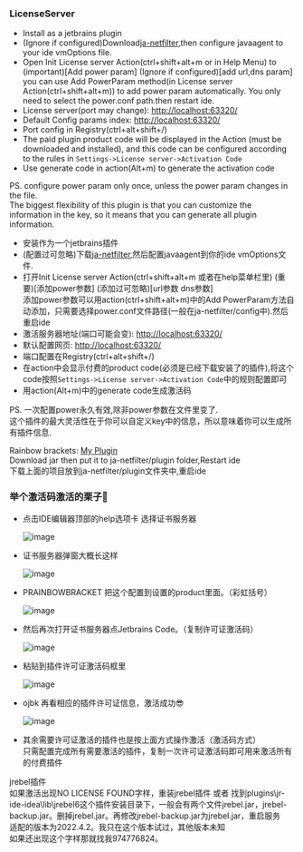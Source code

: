 <h3>LicenseServer</h3>
<ul>
  <li>Install as a jetbrains plugin</li>
  <li>(Ignore if configured)Download<a href="https://gitee.com/ja-netfilter/ja-netfilter">ja-netfilter</a>,then configure javaagent to your ide vmOptions file.</li>
  <li>Open Init License server Action(ctrl+shift+alt+m or in Help Menu) to (important)[Add power param] (Ignore if configured)[add url,dns param]<br/>
  you can use Add PowerParam method(in License server Action(ctrl+shift+alt+m)) to add power param automatically. You only need to select the power.conf path.then restart ide.</li>
  <li>License server(port may change): <a href="http://localhost:63320/">http://localhost:63320/</a></li>
  <li>Default Config params index: <a href="http://localhost:63320/">http://localhost:63320/</a></li>
  <li>Port config in Registry(ctrl+alt+shift+/)</li>
  <li>The paid plugin product code will be displayed in the Action (must be downloaded and installed), and this code can be configured according to the rules in <code>Settings->License server->Activation Code</code></li>
  <li>Use generate code in action(Alt+m) to generate the activation code</li>
</ul>

PS. 
configure power param only once, unless the power param changes in the file.<br/>
The biggest flexibility of this plugin is that you can customize the information in the key, so it means that you can generate all plugin information.

<ul>
  <li>安装作为一个jetbrains插件</li>
  <li>(配置过可忽略)下载<a href="https://gitee.com/ja-netfilter/ja-netfilter">ja-netfilter</a>,然后配置javaagent到你的ide vmOptions文件.</li>
  <li>打开Init License server Action(ctrl+shift+alt+m 或者在help菜单栏里) (重要)[添加power参数] (添加过可忽略)[url参数 dns参数]<br/>
      添加power参数可以用action(ctrl+shift+alt+m)中的Add PowerParam方法自动添加，只需要选择power.conf文件路径(一般在ja-netfilter/config中).然后重启ide</li>
  <li>激活服务器地址(端口可能会变): <a href="http://localhost:63320/">http://localhost:63320/</a></li>
  <li>默认配置网页: <a href="http://localhost:63320/">http://localhost:63320/</a></li>
  <li>端口配置在Registry(ctrl+alt+shift+/)</li>
  <li>在action中会显示付费的product code(必须是已经下载安装了的插件),将这个code按照<code>Settings->License server->Activation Code</code>中的规则配置即可</li>
  <li>用action(Alt+m)中的generate code生成激活码</li>
</ul>

PS. 一次配置power永久有效,除非power参数在文件里变了.<br/>
这个插件的最大灵活性在于你可以自定义key中的信息，所以意味着你可以生成所有插件信息.

Rainbow brackets: <a href="https://github.com/Nasller/plugin-myagent/releases/tag/v1.0.0">My Plugin</a> <br/>
Download jar then put it to ja-netfilter/plugin folder,Restart ide<br/>
下载上面的项目放到ja-netfilter/plugin文件夹中,重启ide

<h3>举个激活码激活的栗子🌰</h3>
<ul>
  <li>点击IDE编辑器顶部的help选项卡 选择证书服务器</li>
  
  ![image](https://user-images.githubusercontent.com/54784104/215252036-7ca84830-6652-43e4-8dd4-418b61ea6b56.png)
  
  
  <li>证书服务器弹窗大概长这样</li>
  
  ![image](https://user-images.githubusercontent.com/54784104/215252228-df532d59-bf18-4a65-9d53-3645883c3536.png)
  
  
  <li>PRAINBOWBRACKET 把这个配置到设置的product里面。（彩虹括号）</li>
  
  ![image](https://user-images.githubusercontent.com/54784104/215252351-69d155fd-34a1-499d-a9b3-8201f60c1371.png)
  
  
  <li>然后再次打开证书服务器点Jetbrains Code。（复制许可证激活码）</li>
  
  ![image](https://user-images.githubusercontent.com/54784104/215252487-001a91de-4efc-4c06-a4df-5164d5560654.png)
  
  
  <li>粘贴到插件许可证激活码框里</li>
  
  ![image](https://user-images.githubusercontent.com/54784104/215252624-22baca7f-5b3f-4a6b-b2c8-5117057c2b86.png)
  
  
  <li>ojbk 再看相应的插件许可证信息，激活成功😎</li>
  
  ![image](https://user-images.githubusercontent.com/54784104/215252730-5cbae8ad-88e7-45cb-9185-a516501ece14.png)
  
  
  <li>其余需要许可证激活的插件也是按上面方式操作激活（激活码方式）<br/>
    只需配置完成所有需要激活的插件，复制一次许可证激活码即可用来激活所有的付费插件</li>
</ul>

jrebel插件<br/>
如果激活出现NO LICENSE FOUND字样，重装jrebel插件 或者 找到plugins\jr-ide-idea\lib\jrebel6这个插件安装目录下，一般会有两个文件jrebel.jar，jrebel-backup.jar。删掉jrebel.jar。再修改jrebel-backup.jar为jrebel.jar，重启服务<br/>
适配的版本为2022.4.2。我只在这个版本试过，其他版本未知<br/>
如果还出现这个字样那就找我974776824。

